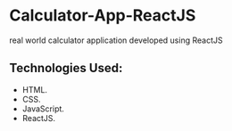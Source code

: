 # Calculator-App-ReactJS

real world calculator application developed using ReactJS

## Technologies Used:

* HTML.
* CSS.
* JavaScript.
* ReactJS.


